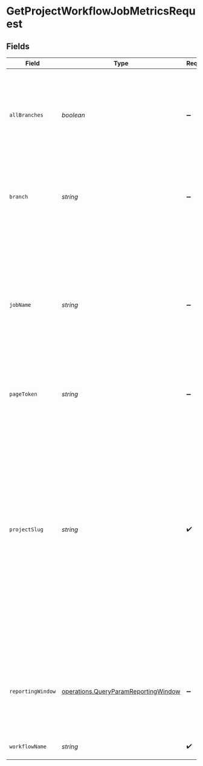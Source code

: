 # GetProjectWorkflowJobMetricsRequest


## Fields

| Field                                                                                                                                                                                                                                                                                                                               | Type                                                                                                                                                                                                                                                                                                                                | Required                                                                                                                                                                                                                                                                                                                            | Description                                                                                                                                                                                                                                                                                                                         | Example                                                                                                                                                                                                                                                                                                                             |
| ----------------------------------------------------------------------------------------------------------------------------------------------------------------------------------------------------------------------------------------------------------------------------------------------------------------------------------- | ----------------------------------------------------------------------------------------------------------------------------------------------------------------------------------------------------------------------------------------------------------------------------------------------------------------------------------- | ----------------------------------------------------------------------------------------------------------------------------------------------------------------------------------------------------------------------------------------------------------------------------------------------------------------------------------- | ----------------------------------------------------------------------------------------------------------------------------------------------------------------------------------------------------------------------------------------------------------------------------------------------------------------------------------- | ----------------------------------------------------------------------------------------------------------------------------------------------------------------------------------------------------------------------------------------------------------------------------------------------------------------------------------- |
| `allBranches`                                                                                                                                                                                                                                                                                                                       | *boolean*                                                                                                                                                                                                                                                                                                                           | :heavy_minus_sign:                                                                                                                                                                                                                                                                                                                  | Whether to retrieve data for all branches combined. Use either this parameter OR the branch name parameter.                                                                                                                                                                                                                         |                                                                                                                                                                                                                                                                                                                                     |
| `branch`                                                                                                                                                                                                                                                                                                                            | *string*                                                                                                                                                                                                                                                                                                                            | :heavy_minus_sign:                                                                                                                                                                                                                                                                                                                  | The name of a vcs branch. If not passed we will scope the API call to the default branch.                                                                                                                                                                                                                                           |                                                                                                                                                                                                                                                                                                                                     |
| `jobName`                                                                                                                                                                                                                                                                                                                           | *string*                                                                                                                                                                                                                                                                                                                            | :heavy_minus_sign:                                                                                                                                                                                                                                                                                                                  | The name of the jobs you would like to filter from your workflow. If not specified, all workflow jobs will be returned. The job name can either be the full job name or just a substring of the job name.                                                                                                                           | lint                                                                                                                                                                                                                                                                                                                                |
| `pageToken`                                                                                                                                                                                                                                                                                                                         | *string*                                                                                                                                                                                                                                                                                                                            | :heavy_minus_sign:                                                                                                                                                                                                                                                                                                                  | A token to retrieve the next page of results.                                                                                                                                                                                                                                                                                       |                                                                                                                                                                                                                                                                                                                                     |
| `projectSlug`                                                                                                                                                                                                                                                                                                                       | *string*                                                                                                                                                                                                                                                                                                                            | :heavy_check_mark:                                                                                                                                                                                                                                                                                                                  | Project slug in the form `vcs-slug/org-name/repo-name`. The `/` characters may be URL-escaped. For projects that use GitLab or GitHub App, use `circleci` as the `vcs-slug`, replace `org-name` with the organization ID (found in Organization Settings), and replace `repo-name` with the project ID (found in Project Settings). | gh/CircleCI-Public/api-preview-docs                                                                                                                                                                                                                                                                                                 |
| `reportingWindow`                                                                                                                                                                                                                                                                                                                   | [operations.QueryParamReportingWindow](../../../sdk/models/operations/queryparamreportingwindow.md)                                                                                                                                                                                                                                 | :heavy_minus_sign:                                                                                                                                                                                                                                                                                                                  | The time window used to calculate summary metrics. If not provided, defaults to last-90-days                                                                                                                                                                                                                                        | last-90-days                                                                                                                                                                                                                                                                                                                        |
| `workflowName`                                                                                                                                                                                                                                                                                                                      | *string*                                                                                                                                                                                                                                                                                                                            | :heavy_check_mark:                                                                                                                                                                                                                                                                                                                  | The name of the workflow.                                                                                                                                                                                                                                                                                                           | build-and-test                                                                                                                                                                                                                                                                                                                      |
